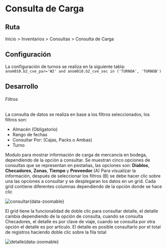 # Consulta de Carga

## Ruta
Inicio > Inventarios > Consultas > Consulta de Carga

## Configuración 
La configuración de turnos se realiza en la siguiente tabla:
```anom010.b2_cve_par='W2' and anom010.b2_cve_sec in ('TURNOA', 'TURNOB')```


## Desarrollo 
###### Filtros
La consulta de datos se realiza en base a los filtros seleccionados, los filtros son:
- Almacén (Obligatorio)
- Rango de fechas
- Consultar Por: (Cajas, Packs o Ambas)
- Turno

Modulo para mostrar información de carga de mercancía en bodega, dependiendo de la opción a consultar. Se muestran cinco opciones de consultas que se representan en pestañas, las opciones son: **Diablos**, **Checadores**, **Zonas**, **Tiempo** y **Proveedor**.(A) Para visualizar la información, después de seleccionar los filtros (B) se debe hacer clic sobre una las opciones a consultar y se desplegaran los datos en un grid. Cada grid contiene diferentes columnas dependiendo de la opción donde se hace clic

![consultar](/consultaCarga/consultar.png){data-zoomable}

El grid tiene la funcionalidad de doble clic para consultar detalle, el detalle cambia dependiendo de la opción de consulta, cuando se consulta Checadores, el detalle es por clave de viaje, cuando se consulta por otra opción el detalle es por artículo. El detalle es posible consultarlo por el total de registros haciendo doble clic sobre la fila total

![detalle](/consultaCarga/detalle.png){data-zoomable}

